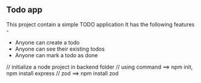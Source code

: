 ## Todo app
This project contain a simple TODO application 
It has the following features -

- Anyone can create a todo
- Anyone can see their existing todos
- Anyone can mark a todo as done

// initialize a node project in backend folder 
// using command ==> npm init, npm install express
// zod ==> npm install zod